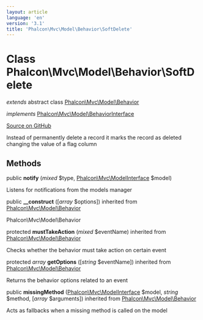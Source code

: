 ```yaml
---
layout: article
language: 'en'
version: '3.1'
title: 'Phalcon\Mvc\Model\Behavior\SoftDelete'
---
```

# Class **Phalcon\Mvc\Model\Behavior\SoftDelete**

*extends* abstract class [Phalcon\Mvc\Model\Behavior](/3.1/en/api/Phalcon_Mvc_Model_Behavior)

*implements* [Phalcon\Mvc\Model\BehaviorInterface](/3.1/en/api/Phalcon_Mvc_Model_BehaviorInterface)

<a href="https://github.com/phalcon/cphalcon/tree/v3.1.0/phalcon/mvc/model/behavior/softdelete.zep" class="btn btn-default btn-sm">Source on GitHub</a>

Instead of permanently delete a record it marks the record as
deleted changing the value of a flag column


## Methods
public  **notify** (*mixed* $type, [Phalcon\Mvc\ModelInterface](/3.1/en/api/Phalcon_Mvc_ModelInterface) $model)

Listens for notifications from the models manager



public  **__construct** ([*array* $options]) inherited from [Phalcon\Mvc\Model\Behavior](/3.1/en/api/Phalcon_Mvc_Model_Behavior)

Phalcon\Mvc\Model\Behavior



protected  **mustTakeAction** (*mixed* $eventName) inherited from [Phalcon\Mvc\Model\Behavior](/3.1/en/api/Phalcon_Mvc_Model_Behavior)

Checks whether the behavior must take action on certain event



protected *array* **getOptions** ([*string* $eventName]) inherited from [Phalcon\Mvc\Model\Behavior](/3.1/en/api/Phalcon_Mvc_Model_Behavior)

Returns the behavior options related to an event



public  **missingMethod** ([Phalcon\Mvc\ModelInterface](/3.1/en/api/Phalcon_Mvc_ModelInterface) $model, *string* $method, [*array* $arguments]) inherited from [Phalcon\Mvc\Model\Behavior](/3.1/en/api/Phalcon_Mvc_Model_Behavior)

Acts as fallbacks when a missing method is called on the model



